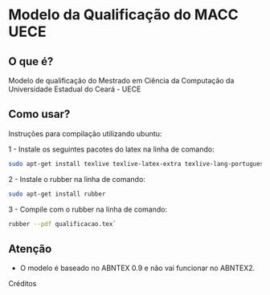 Modelo da Qualificação do MACC UECE
=========

O que é?
----

Modelo de qualificação do Mestrado em Ciência da Computação da Universidade Estadual do Ceará - UECE

Como usar?
----

Instruções para compilação utilizando ubuntu:

1 -  Instale os seguintes pacotes do latex na linha de comando:    
```sh
sudo apt-get install texlive texlive-latex-extra texlive-lang-portuguese abntex
```
2 -  Instale o rubber na linha de comando:
```sh
sudo apt-get install rubber
```
3 - Compile com o rubber na linha de comando:    
```sh
rubber --pdf qualificacao.tex`
```

Atenção
----
- O modelo é baseado no ABNTEX 0.9 e não vai funcionar no ABNTEX2.

Créditos
